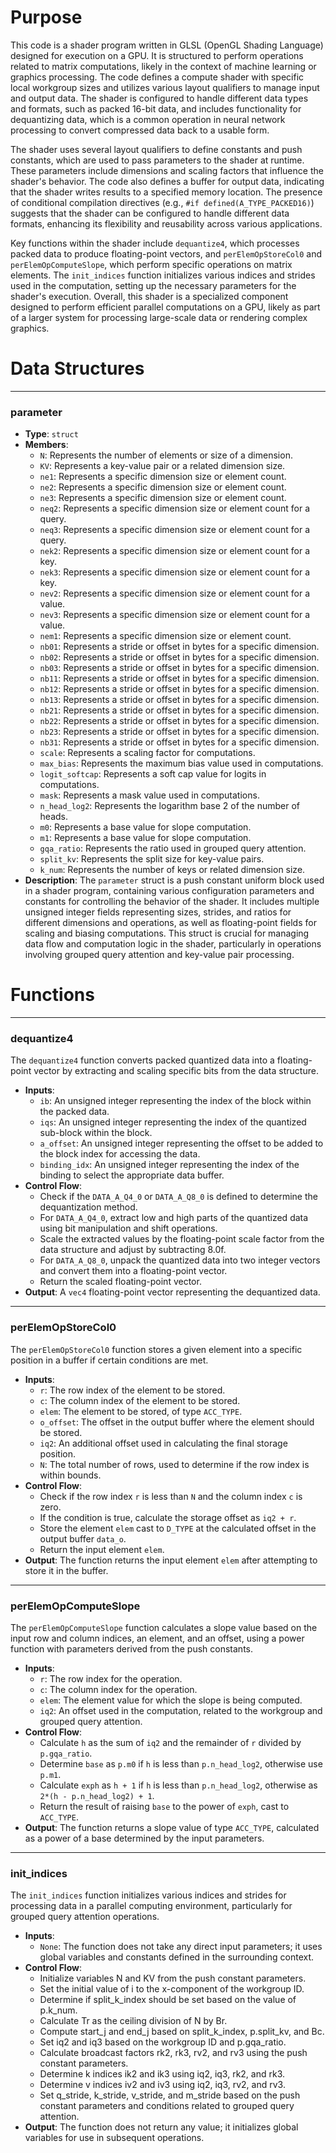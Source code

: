 # Purpose
This code is a shader program written in GLSL (OpenGL Shading Language) designed for execution on a GPU. It is structured to perform operations related to matrix computations, likely in the context of machine learning or graphics processing. The code defines a compute shader with specific local workgroup sizes and utilizes various layout qualifiers to manage input and output data. The shader is configured to handle different data types and formats, such as packed 16-bit data, and includes functionality for dequantizing data, which is a common operation in neural network processing to convert compressed data back to a usable form.

The shader uses several layout qualifiers to define constants and push constants, which are used to pass parameters to the shader at runtime. These parameters include dimensions and scaling factors that influence the shader's behavior. The code also defines a buffer for output data, indicating that the shader writes results to a specified memory location. The presence of conditional compilation directives (e.g., `#if defined(A_TYPE_PACKED16)`) suggests that the shader can be configured to handle different data formats, enhancing its flexibility and reusability across various applications.

Key functions within the shader include `dequantize4`, which processes packed data to produce floating-point vectors, and `perElemOpStoreCol0` and `perElemOpComputeSlope`, which perform specific operations on matrix elements. The `init_indices` function initializes various indices and strides used in the computation, setting up the necessary parameters for the shader's execution. Overall, this shader is a specialized component designed to perform efficient parallel computations on a GPU, likely as part of a larger system for processing large-scale data or rendering complex graphics.
# Data Structures

---
### parameter
- **Type**: `struct`
- **Members**:
    - `N`: Represents the number of elements or size of a dimension.
    - `KV`: Represents a key-value pair or a related dimension size.
    - `ne1`: Represents a specific dimension size or element count.
    - `ne2`: Represents a specific dimension size or element count.
    - `ne3`: Represents a specific dimension size or element count.
    - `neq2`: Represents a specific dimension size or element count for a query.
    - `neq3`: Represents a specific dimension size or element count for a query.
    - `nek2`: Represents a specific dimension size or element count for a key.
    - `nek3`: Represents a specific dimension size or element count for a key.
    - `nev2`: Represents a specific dimension size or element count for a value.
    - `nev3`: Represents a specific dimension size or element count for a value.
    - `nem1`: Represents a specific dimension size or element count.
    - `nb01`: Represents a stride or offset in bytes for a specific dimension.
    - `nb02`: Represents a stride or offset in bytes for a specific dimension.
    - `nb03`: Represents a stride or offset in bytes for a specific dimension.
    - `nb11`: Represents a stride or offset in bytes for a specific dimension.
    - `nb12`: Represents a stride or offset in bytes for a specific dimension.
    - `nb13`: Represents a stride or offset in bytes for a specific dimension.
    - `nb21`: Represents a stride or offset in bytes for a specific dimension.
    - `nb22`: Represents a stride or offset in bytes for a specific dimension.
    - `nb23`: Represents a stride or offset in bytes for a specific dimension.
    - `nb31`: Represents a stride or offset in bytes for a specific dimension.
    - `scale`: Represents a scaling factor for computations.
    - `max_bias`: Represents the maximum bias value used in computations.
    - `logit_softcap`: Represents a soft cap value for logits in computations.
    - `mask`: Represents a mask value used in computations.
    - `n_head_log2`: Represents the logarithm base 2 of the number of heads.
    - `m0`: Represents a base value for slope computation.
    - `m1`: Represents a base value for slope computation.
    - `gqa_ratio`: Represents the ratio used in grouped query attention.
    - `split_kv`: Represents the split size for key-value pairs.
    - `k_num`: Represents the number of keys or related dimension size.
- **Description**: The `parameter` struct is a push constant uniform block used in a shader program, containing various configuration parameters and constants for controlling the behavior of the shader. It includes multiple unsigned integer fields representing sizes, strides, and ratios for different dimensions and operations, as well as floating-point fields for scaling and biasing computations. This struct is crucial for managing data flow and computation logic in the shader, particularly in operations involving grouped query attention and key-value pair processing.


# Functions

---
### dequantize4
The `dequantize4` function converts packed quantized data into a floating-point vector by extracting and scaling specific bits from the data structure.
- **Inputs**:
    - `ib`: An unsigned integer representing the index of the block within the packed data.
    - `iqs`: An unsigned integer representing the index of the quantized sub-block within the block.
    - `a_offset`: An unsigned integer representing the offset to be added to the block index for accessing the data.
    - `binding_idx`: An unsigned integer representing the index of the binding to select the appropriate data buffer.
- **Control Flow**:
    - Check if the `DATA_A_Q4_0` or `DATA_A_Q8_0` is defined to determine the dequantization method.
    - For `DATA_A_Q4_0`, extract low and high parts of the quantized data using bit manipulation and shift operations.
    - Scale the extracted values by the floating-point scale factor from the data structure and adjust by subtracting 8.0f.
    - For `DATA_A_Q8_0`, unpack the quantized data into two integer vectors and convert them into a floating-point vector.
    - Return the scaled floating-point vector.
- **Output**: A `vec4` floating-point vector representing the dequantized data.


---
### perElemOpStoreCol0
The `perElemOpStoreCol0` function stores a given element into a specific position in a buffer if certain conditions are met.
- **Inputs**:
    - `r`: The row index of the element to be stored.
    - `c`: The column index of the element to be stored.
    - `elem`: The element to be stored, of type `ACC_TYPE`.
    - `o_offset`: The offset in the output buffer where the element should be stored.
    - `iq2`: An additional offset used in calculating the final storage position.
    - `N`: The total number of rows, used to determine if the row index is within bounds.
- **Control Flow**:
    - Check if the row index `r` is less than `N` and the column index `c` is zero.
    - If the condition is true, calculate the storage offset as `iq2 + r`.
    - Store the element `elem` cast to `D_TYPE` at the calculated offset in the output buffer `data_o`.
    - Return the input element `elem`.
- **Output**: The function returns the input element `elem` after attempting to store it in the buffer.


---
### perElemOpComputeSlope
The `perElemOpComputeSlope` function calculates a slope value based on the input row and column indices, an element, and an offset, using a power function with parameters derived from the push constants.
- **Inputs**:
    - `r`: The row index for the operation.
    - `c`: The column index for the operation.
    - `elem`: The element value for which the slope is being computed.
    - `iq2`: An offset used in the computation, related to the workgroup and grouped query attention.
- **Control Flow**:
    - Calculate `h` as the sum of `iq2` and the remainder of `r` divided by `p.gqa_ratio`.
    - Determine `base` as `p.m0` if `h` is less than `p.n_head_log2`, otherwise use `p.m1`.
    - Calculate `exph` as `h + 1` if `h` is less than `p.n_head_log2`, otherwise as `2*(h - p.n_head_log2) + 1`.
    - Return the result of raising `base` to the power of `exph`, cast to `ACC_TYPE`.
- **Output**: The function returns a slope value of type `ACC_TYPE`, calculated as a power of a base determined by the input parameters.


---
### init\_indices
The `init_indices` function initializes various indices and strides for processing data in a parallel computing environment, particularly for grouped query attention operations.
- **Inputs**:
    - `None`: The function does not take any direct input parameters; it uses global variables and constants defined in the surrounding context.
- **Control Flow**:
    - Initialize variables N and KV from the push constant parameters.
    - Set the initial value of i to the x-component of the workgroup ID.
    - Determine if split_k_index should be set based on the value of p.k_num.
    - Calculate Tr as the ceiling division of N by Br.
    - Compute start_j and end_j based on split_k_index, p.split_kv, and Bc.
    - Set iq2 and iq3 based on the workgroup ID and p.gqa_ratio.
    - Calculate broadcast factors rk2, rk3, rv2, and rv3 using the push constant parameters.
    - Determine k indices ik2 and ik3 using iq2, iq3, rk2, and rk3.
    - Determine v indices iv2 and iv3 using iq2, iq3, rv2, and rv3.
    - Set q_stride, k_stride, v_stride, and m_stride based on the push constant parameters and conditions related to grouped query attention.
- **Output**: The function does not return any value; it initializes global variables for use in subsequent operations.


